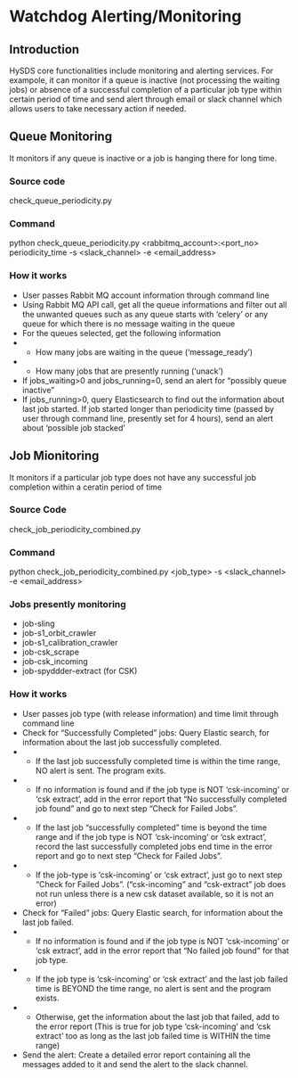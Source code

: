 # Watchdog Alerting/Monitoring

## Introduction
HySDS core functionalities include monitoring and alerting services. For exampole, it can  monitor if a queue is inactive (not processing the waiting jobs)  or absence of a successful completion of a particular job type within certain period of time and send alert through email or slack channel which  allows users to take necessary action if needed.

## Queue Monitoring
It monitors if any queue is inactive or a job is hanging there for long time.

### Source code
check_queue_periodicity.py

### Command
python check_queue_periodicity.py <rabbitmq_account>:<port_no> periodicity_time  -s <slack_channel> -e <email_address>

### How it works
* User passes Rabbit MQ account information through command line
* Using Rabbit MQ API call, get all the queue informations and filter out all the unwanted queues such as any queue starts with ‘celery’ or any queue for which there is no message waiting in the queue
* For the queues selected, get the following information
* * How many jobs are waiting in the queue (‘message_ready’)
* * How many jobs that are presently running (‘unack’)
* If jobs_waiting>0 and jobs_running=0, send an alert for “possibly queue inactive”
* If jobs_running>0, query Elasticsearch  to find out the information about last job started. If job started longer than periodicity time (passed by user through command line, presently set for 4 hours), send an alert about ‘possible job stacked’


## Job Mionitoring
It monitors if a particular job type does not have any successful job completion within a ceratin period of time

### Source Code 
check_job_periodicity_combined.py

### Command 
python check_job_periodicity_combined.py <job_type> <periodicity> -s <slack_channel> -e <email_address>


### Jobs presently monitoring
* job-sling
* job-s1_orbit_crawler
* job-s1_calibration_crawler
* job-csk_scrape
* job-csk_incoming
* job-spyddder-extract (for CSK)

### How it works
* User passes job type (with release information) and time limit  through command line
* Check for “Successfully Completed” jobs: Query Elastic search, for information about the last job successfully completed.
* * If the last job successfully completed time is within the time range, NO alert is sent. The program exits.
* * If no information is found and if the job type is NOT ‘csk-incoming’ or ‘csk extract’, add in the error report that “No successfully completed job found” and go to next step “Check for Failed Jobs”.
* * If the last job “successfully completed” time is beyond the time range and if the job type is NOT ‘csk-incoming’ or ‘csk extract’, record the last successfully completed jobs end time in the error report and go to next step “Check for Failed Jobs”.
* * If the job-type is ‘csk-incoming’ or ‘csk extract’, just go to next step “Check for Failed Jobs”. (“csk-incoming” and “csk-extract” job does not run unless there is a new csk dataset available, so it is not an error)
* Check for “Failed” jobs: Query Elastic search, for information about the last job failed.
* * If no information is found and if the job type is NOT ‘csk-incoming’ or ‘csk extract’, add in the error report that “No failed job found” for that job type.
* * If the job type is ‘csk-incoming’ or ‘csk extract’ and the last job failed time is BEYOND the time range, no alert is sent and the program exists.
* * Otherwise, get the information about the last job that failed, add to the error report (This is true for job type ‘csk-incoming’ and ‘csk extract’ too as long as the last job failed time is WITHIN the time range)
* Send the alert: Create a detailed error report containing all the messages added to it and send the alert to the slack channel.

